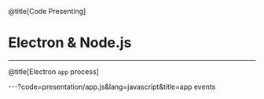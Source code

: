 @title[Code Presenting]
# Electron & Node.js

---
@title[Electron `app` process]

---?code=presentation/app.js&lang=javascript&title=app events
